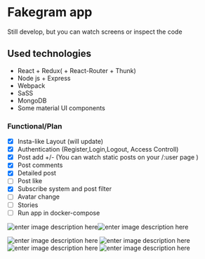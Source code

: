# Fakegram app
Still develop, but you can watch screens or inspect the code 
## Used technologies
 

 - React + Redux( + React-Router + Thunk)
 - Node js + Express
 - Webpack
 - SaSS
- MongoDB
- Some material UI components
### Functional/Plan
 - [x] Insta-like Layout (will update)
 - [x] Authentication (Register,Login,Logout, Access Controll)
 - [x] Post add +/- (You can watch static posts on your /:user page )
 - [x] Post comments
 - [x] Detailed post
 - [ ] Post like
 - [x] Subscribe system and post filter
 - [ ] Avatar change
 - [ ] Stories
 - [ ] Run app in docker-compose

![enter image description here](https://i.imgur.com/SNkZEfs.png)![enter image description here](https://i.imgur.com/5kNi3UG.png)

![enter image description here](https://i.imgur.com/ifMJy0b.png)
![enter image description here](https://i.imgur.com/dzd0AhN.png)
![enter image description here](https://i.imgur.com/wPp7Y5q.png)
![enter image description here](https://i.imgur.com/iLgmafr.png)
